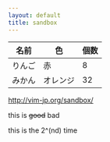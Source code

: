 ```yaml
---
layout: default
title: sandbox
---
```


|名前  |色      |個数|
|------|--------|----|
|りんご|赤      |   8|
|みかん|オレンジ|  32|

http://vim-jp.org/sandbox/

this is ~~good~~ bad

this is the 2^(nd) time
